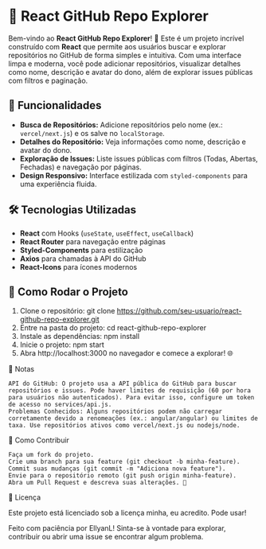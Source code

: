 # 🌟 React GitHub Repo Explorer

Bem-vindo ao **React GitHub Repo Explorer**! 🚀 Este é um projeto incrível construído com **React** que permite aos usuários buscar e explorar repositórios no GitHub de forma simples e intuitiva. Com uma interface limpa e moderna, você pode adicionar repositórios, visualizar detalhes como nome, descrição e avatar do dono, além de explorar issues públicas com filtros e paginação.

## 🎯 Funcionalidades
- **Busca de Repositórios:** Adicione repositórios pelo nome (ex.: `vercel/next.js`) e os salve no `localStorage`.
- **Detalhes do Repositório:** Veja informações como nome, descrição e avatar do dono.
- **Exploração de Issues:** Liste issues públicas com filtros (Todas, Abertas, Fechadas) e navegação por páginas.
- **Design Responsivo:** Interface estilizada com `styled-components` para uma experiência fluida.

## 🛠️ Tecnologias Utilizadas
- **React** com Hooks (`useState`, `useEffect`, `useCallback`)
- **React Router** para navegação entre páginas
- **Styled-Components** para estilização
- **Axios** para chamadas à API do GitHub
- **React-Icons** para ícones modernos

## 🚀 Como Rodar o Projeto
1. Clone o repositório:
   git clone https://github.com/seu-usuario/react-github-repo-explorer.git
2. Entre na pasta do projeto:
  cd react-github-repo-explorer
3. Instale as dependências:
  npm install
4. Inicie o projeto:
    npm start
5. Abra http://localhost:3000 no navegador e comece a explorar! 🌐

📝 Notas

    API do GitHub: O projeto usa a API pública do GitHub para buscar repositórios e issues. Pode haver limites de requisição (60 por hora para usuários não autenticados). Para evitar isso, configure um token de acesso no services/api.js.
    Problemas Conhecidos: Alguns repositórios podem não carregar corretamente devido a renomeações (ex.: angular/angular) ou limites de taxa. Use repositórios ativos como vercel/next.js ou nodejs/node.

🌱 Como Contribuir

    Faça um fork do projeto.
    Crie uma branch para sua feature (git checkout -b minha-feature).
    Commit suas mudanças (git commit -m "Adiciona nova feature").
    Envie para o repositório remoto (git push origin minha-feature).
    Abra um Pull Request e descreva suas alterações. 🚀

📜 Licença

Este projeto está licenciado sob a licença minha, eu acredito. Pode usar!

Feito com paciência por EllyanL! Sinta-se à vontade para explorar, contribuir ou abrir uma issue se encontrar algum problema.
